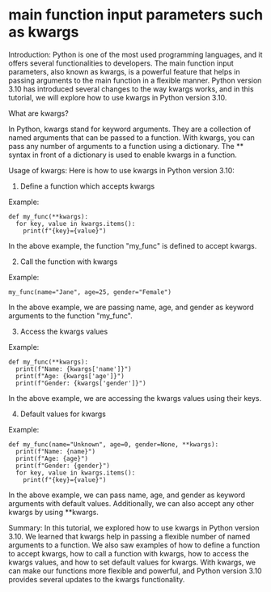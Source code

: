 
main function input parameters such as kwargs
=============================================
Introduction:
Python is one of the most used programming languages, and it offers several functionalities to developers. The main function input parameters, also known as kwargs, is a powerful feature that helps in passing arguments to the main function in a flexible manner. Python version 3.10 has introduced several changes to the way kwargs works, and in this tutorial, we will explore how to use kwargs in Python version 3.10.

What are kwargs?

In Python, kwargs stand for keyword arguments. They are a collection of named arguments that can be passed to a function. With kwargs, you can pass any number of arguments to a function using a dictionary. The ** syntax in front of a dictionary is used to enable kwargs in a function.

Usage of kwargs:
Here is how to use kwargs in Python version 3.10:

1. Define a function which accepts kwargs

Example:
```
def my_func(**kwargs):
  for key, value in kwargs.items():
    print(f"{key}={value}")
```
In the above example, the function "my_func" is defined to accept kwargs.

2. Call the function with kwargs

Example:
```
my_func(name="Jane", age=25, gender="Female")
```
In the above example, we are passing name, age, and gender as keyword arguments to the function "my_func".

3. Access the kwargs values

Example:
```
def my_func(**kwargs):
  print(f"Name: {kwargs['name']}")
  print(f"Age: {kwargs['age']}")
  print(f"Gender: {kwargs['gender']}")
```
In the above example, we are accessing the kwargs values using their keys.

4. Default values for kwargs

Example:
```
def my_func(name="Unknown", age=0, gender=None, **kwargs):
  print(f"Name: {name}")
  print(f"Age: {age}")
  print(f"Gender: {gender}")
  for key, value in kwargs.items():
    print(f"{key}={value}")
```
In the above example, we can pass name, age, and gender as keyword arguments with default values. Additionally, we can also accept any other kwargs by using **kwargs.

Summary:
In this tutorial, we explored how to use kwargs in Python version 3.10. We learned that kwargs help in passing a flexible number of named arguments to a function. We also saw examples of how to define a function to accept kwargs, how to call a function with kwargs, how to access the kwargs values, and how to set default values for kwargs. With kwargs, we can make our functions more flexible and powerful, and Python version 3.10 provides several updates to the kwargs functionality.